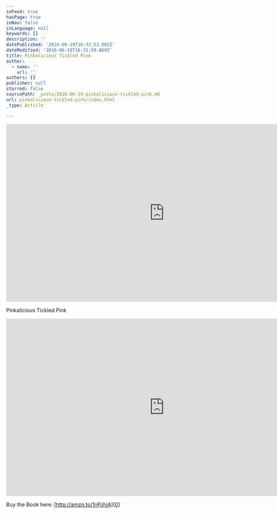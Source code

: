```yaml
---
inFeed: true
hasPage: true
inNav: false
inLanguage: null
keywords: []
description: ''
datePublished: '2016-06-19T16:32:53.002Z'
dateModified: '2016-06-19T16:31:59.869Z'
title: Pinkalicious Tickled Pink
author:
  - name: ''
    url: ''
authors: []
publisher: null
starred: false
sourcePath: _posts/2016-06-19-pinkalicious-tickled-pink.md
url: pinkalicious-tickled-pink/index.html
_type: Article

---
```

<iframe src="https://cdn.embedly.com/widgets/media.html?src=https://www.youtube.com/embed/qRU74apniXA?feature=oembed&amp;url=http://www.youtube.com/watch?v=qRU74apniXA&amp;image=https://i.ytimg.com/vi/qRU74apniXA/hqdefault.jpg&amp;key=b7d04c9b404c499eba89ee7072e1c4f7&amp;type=text/html&amp;schema=youtube" width="854" height="480" scrolling="no" frameborder="0" allowfullscreen="" style=""></iframe>

Pinkalicious Tickled Pink

<iframe src="https://cdn.embedly.com/widgets/media.html?src=https%3A%2F%2Fwww.youtube.com%2Fembed%2FqRU74apniXA%3Ffeature%3Doembed&amp;url=http%3A%2F%2Fwww.youtube.com%2Fwatch%3Fv%3DqRU74apniXA&amp;image=https%3A%2F%2Fi.ytimg.com%2Fvi%2FqRU74apniXA%2Fhqdefault.jpg&amp;key=b7d04c9b404c499eba89ee7072e1c4f7&amp;type=text%2Fhtml&amp;schema=youtube" width="854" height="480" scrolling="no" frameborder="0" allowfullscreen="" style=""></iframe>

Buy the Book here: [http://amzn.to/1nPJhjA][0]

[0]: http://amzn.to/1nPJhjA